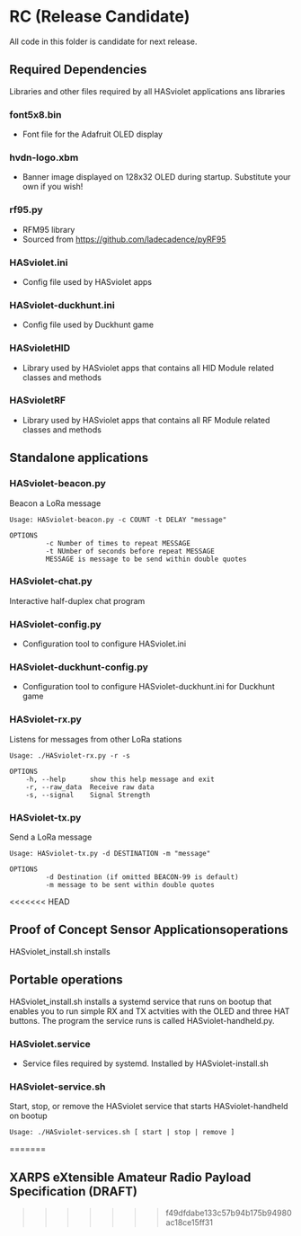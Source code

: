 # RC (Release Candidate)
  
All code in this folder is candidate for next release.

## Required Dependencies

Libraries and other files required by all HASviolet applications
ans libraries

### font5x8.bin
* Font file for the Adafruit OLED display

### hvdn-logo.xbm
* Banner image displayed on 128x32 OLED during startup. Substitute your own if you wish!

### rf95.py
* RFM95 library
* Sourced from https://github.com/ladecadence/pyRF95

### HASviolet.ini
* Config file used by HASviolet apps

### HASviolet-duckhunt.ini
* Config file used by Duckhunt game

### HASvioletHID
* Library used by HASviolet apps that contains all HID Module related classes and methods

### HASvioletRF
* Library used by HASviolet apps that contains all RF Module related classes and methods


## Standalone applications

### HASviolet-beacon.py
  Beacon a LoRa message

  ```
  Usage: HASviolet-beacon.py -c COUNT -t DELAY "message"

  OPTIONS
           -c Number of times to repeat MESSAGE
           -t NUmber of seconds before repeat MESSAGE
           MESSAGE is message to be send within double quotes
  ```

### HASviolet-chat.py
  Interactive half-duplex chat program

### HASviolet-config.py
* Configuration tool to configure HASviolet.ini

### HASviolet-duckhunt-config.py
* Configuration tool to configure HASviolet-duckhunt.ini for Duckhunt game

### HASviolet-rx.py
 Listens for messages from other LoRa stations

  ```
  Usage: ./HASviolet-rx.py -r -s

  OPTIONS
	  -h, --help      show this help message and exit
	  -r, --raw_data  Receive raw data
	  -s, --signal    Signal Strength
  ```

### HASviolet-tx.py
  Send a LoRa message

  ```
  Usage: HASviolet-tx.py -d DESTINATION -m "message"

  OPTIONS
           -d Destination (if omitted BEACON-99 is default)
           -m message to be sent within double quotes
  ```

<<<<<<< HEAD
## Proof of Concept Sensor Applicationsoperations

HASviolet_install.sh installs


## Portable operations

HASviolet_install.sh installs a systemd service that runs on bootup that enables you to run
simple RX and TX actvities with the OLED and three HAT buttons. The program the service runs
is called HASviolet-handheld.py. 

### HASviolet.service
* Service files required by systemd. Installed by HASviolet-install.sh

### HASviolet-service.sh
 Start, stop, or remove the HASviolet service that starts HASviolet-handheld on bootup

  ```
  Usage: ./HASviolet-services.sh [ start | stop | remove ]
  ```



=======
## XARPS  eXtensible Amateur Radio Payload Specification (DRAFT)
>>>>>>> f49dfdabe133c57b94b175b94980ac18ce15ff31
